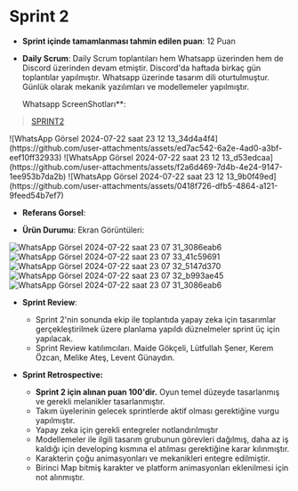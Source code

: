 # Sprint 2

- **Sprint içinde tamamlanması tahmin edilen puan**: 12 Puan

- **Daily Scrum**: Daily Scrum toplantıları hem Whatsapp üzerinden hem de Discord üzerinden devam etmiştir. Discord'da haftada birkaç gün toplantılar yapılmıştır. Whatsapp üzerinde tasarım dili oturtulmuştur. Günlük olarak mekanik yazılımları ve modellemeler yapılmıştır.


  Whatsapp ScreenShotları**:
<blockquote class="imgur-embed-pub" lang="en" data-id="a/12umyrv"  ><a href="//imgur.com/a/12umyrv">SPRINT2</a></blockquote>
![WhatsApp Görsel 2024-07-22 saat 23 12 13_34d4a4f4](https://github.com/user-attachments/assets/ed7ac542-6a2e-4ad0-a3bf-eef10ff32933)
![WhatsApp Görsel 2024-07-22 saat 23 12 13_d53edcaa](https://github.com/user-attachments/assets/f2a6d469-7d4b-4e24-9147-1ee953b7da2b)
![WhatsApp Görsel 2024-07-22 saat 23 12 13_9b0f49ed](https://github.com/user-attachments/assets/0418f726-dfb5-4864-a121-9feed54b7ef7)

- **Referans Gorsel**:

- **Ürün Durumu**: Ekran Görüntüleri:

![WhatsApp Görsel 2024-07-22 saat 23 07 31_3086eab6](https://github.com/user-attachments/assets/5b42a5d1-7bab-436b-902b-4af96ed20515)
![WhatsApp Görsel 2024-07-22 saat 23 07 33_41c59691](https://github.com/user-attachments/assets/91381447-d595-4ca1-b7e5-f4e95a9e84e9)
![WhatsApp Görsel 2024-07-22 saat 23 07 32_5147d370](https://github.com/user-attachments/assets/7a22fdc3-af0d-416a-b3b4-732f59f030c3)
![WhatsApp Görsel 2024-07-22 saat 23 07 32_b993ae45](https://github.com/user-attachments/assets/85b13225-7c74-48d0-a031-5e6a6eaf7e71)
![WhatsApp Görsel 2024-07-22 saat 23 07 31_3086eab6](https://github.com/user-attachments/assets/971574ac-6888-44c9-82e5-f297b7c523b8)

- **Sprint Review**:
    - Sprint 2'nin sonunda ekip ile toplantıda yapay zeka için tasarımlar gerçekleştirilmek üzere planlama yapıldı düznelmeler sprint üç için yapılacak.
    - Sprint Review katılımcıları.  Maide Gökçeli, Lütfullah Şener, Kerem Özcan, Melike Ateş, Levent Günaydın.




- **Sprint Retrospective:**
    - **Sprint 2 için alınan puan 100'dir.** Oyun temel düzeyde tasarlanmış ve gerekli melanikler tasarlanmıştır.
    - Takım üyelerinin gelecek sprintlerde aktif olması gerektiğine vurgu yapılmıştır.
   - Yapay zeka için gerekli entegreler notlandırılmıştır
   - Modellemeler ile ilgili tasarım grubunun görevleri dağılmış, daha az iş kaldığı için developing kısmına el atılması gerektiğine karar kılınmıştır.
    - Karakterin çoğu animasyonları ve mekanikleri entegre edilmiştir.
    - Birinci Map bitmiş karakter ve platform animasyonları eklenilmesi için not alınmıştır.
    


